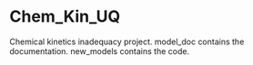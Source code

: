 # Chem_Kin_UQ
Chemical kinetics inadequacy project.
model_doc contains the documentation.
new_models contains the code.
